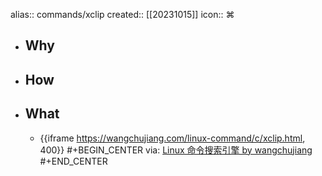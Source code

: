 alias:: commands/xclip
created:: [[20231015]]
icon:: ⌘
- ## Why
- ## How
- ## What
  - {{iframe https://wangchujiang.com/linux-command/c/xclip.html, 400}}
    #+BEGIN_CENTER
    via: [Linux 命令搜索引擎 by wangchujiang](https://wangchujiang.com/linux-command/c/xclip.html)
    #+END_CENTER